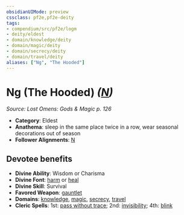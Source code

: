 ```yaml
---
obsidianUIMode: preview
cssclass: pf2e,pf2e-deity
tags:
- compendium/src/pf2e/logm
- deity/eldest
- domain/knowledge/deity
- domain/magic/deity
- domain/secrecy/deity
- domain/travel/deity
aliases: ["Ng", "The Hooded"]
---
```

# Ng (The Hooded) *([N](rules/traits/n-b1.md "Neutral Alignment Trait"))*  
*Source: Lost Omens: Gods & Magic p. 126*  

- **Category**: Eldest
- **Anathema**: sleep in the same place twice in a row, wear seasonal decorations out of season
- **Follower Alignments**: [N](rules/traits/n-b1.md "Neutral Alignment Trait")

## Devotee benefits

- **Divine Ability**: Wisdom or Charisma
- **Divine Font**: [harm](harm.md) or [heal](heal.md)
- **Divine Skill**: Survival
- **Favored Weapon**: [gauntlet](gauntlet.md)
- **Domains**: [knowledge](Reference/Compendium/Setting/domains.md#Knowledge), [magic](Reference/Compendium/Setting/domains.md#Magic), [secrecy](Reference/Compendium/Setting/domains.md#Secrecy), [travel](Reference/Compendium/Setting/domains.md#Travel)
- **Cleric Spells**: 1st: [pass without trace](pass-without-trace.md); 2nd: [invisibility](Reference/Compendium/Spells/invisibility.md); 4th: [blink](blink.md)